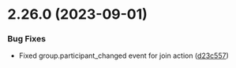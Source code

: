 # 2.26.0 (2023-09-01)


### Bug Fixes

* Fixed group.participant_changed event for join action ([d23c557](https://github.com/wppconnect-team/wa-js/commit/d23c557f298925d7dd27b27608f166eaf532a315))



